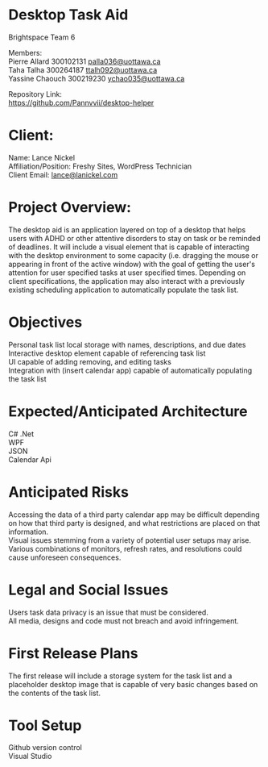 # Desktop Task Aid

Brightspace Team 6 

Members: <br>
Pierre Allard 300102131 palla036@uottawa.ca<br>
Taha Talha 300264187 ttalh092@uottawa.ca<br>
Yassine Chaouch 300219230 ychao035@uottawa.ca<br>

Repository Link:<br>
https://github.com/Pannvvii/desktop-helper

# Client: 
Name: Lance Nickel <br>
Affiliation/Position: Freshy Sites, WordPress Technician <br>
Client Email: lance@lanickel.com <br>

# Project Overview:

The desktop aid is an application layered on top of a desktop that helps users with ADHD or other attentive disorders to stay on task or be reminded of deadlines. It will include a visual element that is capable of interacting with the desktop environment to some capacity (i.e. dragging the mouse or appearing in front of the active window) with the goal of getting the user's attention for user specified tasks at user specified times. Depending on client specifications, the application may also interact with a previously existing scheduling application to automatically populate the task list.

# Objectives
Personal task list local storage with names, descriptions, and due dates<br>
Interactive desktop element capable of referencing task list<br>
UI capable of adding removing, and editing tasks<br>
Integration with (insert calendar app) capable of automatically populating the task list<br>

# Expected/Anticipated Architecture
C# .Net<br>
WPF<br>
JSON<br>
Calendar Api<br>

# Anticipated Risks
Accessing the data of a third party calendar app may be difficult depending on how that third party is designed, and what restrictions are placed on that information.<br>
Visual issues stemming from a variety of potential user setups may arise. Various combinations of monitors, refresh rates, and resolutions could cause unforeseen consequences.<br>

# Legal and Social Issues
Users task data privacy is an issue that must be considered. <br>
All media, designs and code must not breach and avoid infringement.<br>

# First Release Plans
The first release will include a storage system for the task list and a placeholder desktop image that is capable of very basic changes based on the contents of the task list. <br>

# Tool Setup
Github version control<br>
Visual Studio<br>
